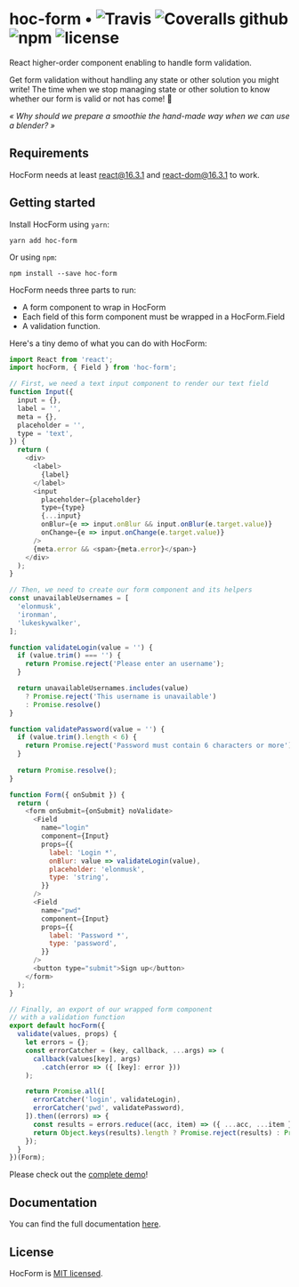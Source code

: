 # hoc-form • ![Travis](https://img.shields.io/travis/pacdiv/hoc-form.svg) ![Coveralls github](https://img.shields.io/coveralls/github/pacdiv/hoc-form.svg) ![npm](https://img.shields.io/npm/v/hoc-form.svg) ![license](https://img.shields.io/github/license/pacdiv/hoc-form.svg)

React higher-order component enabling to handle form validation. 

Get form validation without handling any state or other solution you might write! The time when we stop managing state or other solution to know whether our form is valid or not has come! 🚀

*« Why should we prepare a smoothie the hand-made way when we can use a blender? »*

## Requirements
HocForm needs at least react@16.3.1 and react-dom@16.3.1 to work.

## Getting started
Install HocForm using `yarn`:
```
yarn add hoc-form
```
Or using `npm`:
```
npm install --save hoc-form
```

HocForm needs three parts to run:
 - A form component to wrap in HocForm
 - Each field of this form component must be wrapped in a HocForm.Field
 - A validation function.

Here's a tiny demo of what you can do with HocForm:
```javascript
import React from 'react';
import hocForm, { Field } from 'hoc-form';

// First, we need a text input component to render our text field
function Input({
  input = {},
  label = '',
  meta = {},
  placeholder = '',
  type = 'text',
}) {
  return (
    <div>
      <label>
        {label}
      </label>
      <input
        placeholder={placeholder}
        type={type}
        {...input}
        onBlur={e => input.onBlur && input.onBlur(e.target.value)}
        onChange={e => input.onChange(e.target.value)}
      />
      {meta.error && <span>{meta.error}</span>}
    </div>
  );
}

// Then, we need to create our form component and its helpers
const unavailableUsernames = [
  'elonmusk',
  'ironman',
  'lukeskywalker',
];

function validateLogin(value = '') {
  if (value.trim() === '') {
    return Promise.reject('Please enter an username');
  }

  return unavailableUsernames.includes(value)
    ? Promise.reject('This username is unavailable')
    : Promise.resolve()
}

function validatePassword(value = '') {
  if (value.trim().length < 6) {
    return Promise.reject('Password must contain 6 characters or more');
  }
  
  return Promise.resolve();
}

function Form({ onSubmit }) {
  return (
    <form onSubmit={onSubmit} noValidate>
      <Field
        name="login"
        component={Input}
        props={{
          label: 'Login *',
          onBlur: value => validateLogin(value),
          placeholder: 'elonmusk',
          type: 'string',
        }}
      />
      <Field
        name="pwd"
        component={Input}
        props={{
          label: 'Password *',
          type: 'password',
        }}
      />
      <button type="submit">Sign up</button>
    </form>
  );
}

// Finally, an export of our wrapped form component
// with a validation function
export default hocForm({
  validate(values, props) {
    let errors = {};
    const errorCatcher = (key, callback, ...args) => (
      callback(values[key], args)
        .catch(error => ({ [key]: error }))
    );

    return Promise.all([
      errorCatcher('login', validateLogin),
      errorCatcher('pwd', validatePassword),
    ]).then((errors) => {
      const results = errors.reduce((acc, item) => ({ ...acc, ...item }), {});
      return Object.keys(results).length ? Promise.reject(results) : Promise.resolve();
    });
  }
})(Form);
```
Please check out the [complete demo](https://github.com/pacdiv/hoc-form/tree/master/demo)!

## Documentation
You can find the full documentation [here](https://pacdiv.gitbook.io/hoc-form/).

## License
HocForm is [MIT licensed](https://github.com/pacdiv/hoc-form/blob/master/LICENSE).
